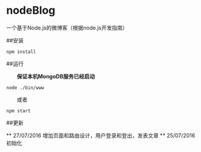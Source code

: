# nodeBlog
一个基于Node.js的微博客（根据node.js开发指南）

##安装
```
npm install
```

##运行

&emsp;&emsp;**保证本机MongoDB服务已经启动**

```
node ./bin/www
```

&emsp;&emsp;或者

```
npm start
```

##更新

** 27/07/2016 增加页面和路由设计，用户登录和登出，发表文章
** 25/07/2016 初始化
